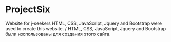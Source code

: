 # ProjectSix
Website for j-seekers
HTML, CSS, JavaScript, Jquery and Bootstrap were used to create this website. /  HTML, CSS, JavaScript, Jquery and Bootstrap были изспользованы для создания этого сайта.
